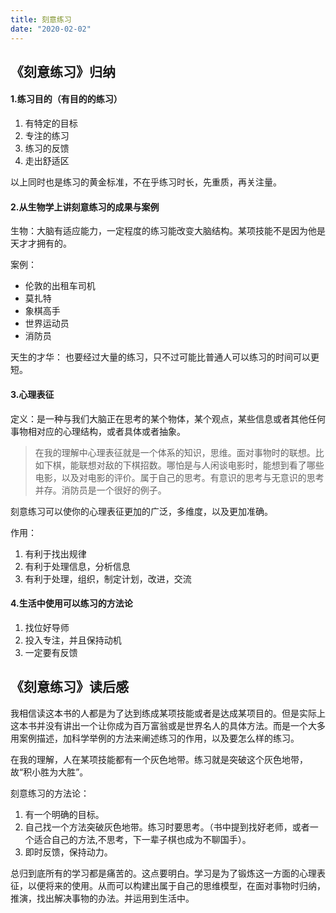```yaml
---
title: 刻意练习
date: "2020-02-02"
---
```



## 《刻意练习》归纳

#### 1.练习目的（有目的的练习）
1. 有特定的目标
2. 专注的练习
3. 练习的反馈
4. 走出舒适区

以上同时也是练习的黄金标准，不在乎练习时长，先重质，再关注量。

#### 2.从生物学上讲刻意练习的成果与案例

生物：大脑有适应能力，一定程度的练习能改变大脑结构。某项技能不是因为他是天才才拥有的。

案例：
- 伦敦的出租车司机
- 莫扎特
- 象棋高手
- 世界运动员
- 消防员

天生的才华：
也要经过大量的练习，只不过可能比普通人可以练习的时间可以更短。


#### 3.心理表征

定义：是一种与我们大脑正在思考的某个物体，某个观点，某些信息或者其他任何事物相对应的心理结构，或者具体或者抽象。
> 在我的理解中心理表征就是一个体系的知识，思维。面对事物时的联想。比如下棋，能联想对敌的下棋招数。哪怕是与人闲谈电影时，能想到看了哪些电影，以及对电影的评价。属于自己的思考。有意识的思考与无意识的思考并存。消防员是一个很好的例子。

刻意练习可以使你的心理表征更加的广泛，多维度，以及更加准确。

作用：
1. 有利于找出规律
2. 有利于处理信息，分析信息
3. 有利于处理，组织，制定计划，改进，交流


#### 4.生活中使用可以练习的方法论
1. 找位好导师
2. 投入专注，并且保持动机
3. 一定要有反馈

## 《刻意练习》读后感
我相信读这本书的人都是为了达到练成某项技能或者是达成某项目的。但是实际上这本书并没有讲出一个让你成为百万富翁或是世界名人的具体方法。而是一个大多用案例描述，加科学举例的方法来阐述练习的作用，以及要怎么样的练习。

在我的理解，人在某项技能都有一个灰色地带。练习就是突破这个灰色地带，故“积小胜为大胜”。

刻意练习的方法论：
1. 有一个明确的目标。
2. 自己找一个方法突破灰色地带。练习时要思考。（书中提到找好老师，或者一个适合自己的方法,不思考，下一辈子棋也成为不聊国手）。
3. 即时反馈，保持动力。

总归到底所有的学习都是痛苦的。这点要明白。学习是为了锻炼这一方面的心理表征，以便将来的使用。从而可以构建出属于自己的思维模型，在面对事物时归纳，推演，找出解决事物的办法。并运用到生活中。